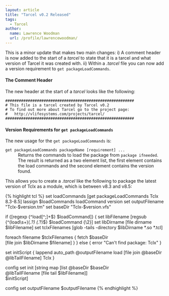 ```yaml
---
layout: article
title: "Tarcel v0.2 Released"
tags:
  - Tarcel
author:
  name: Lawrence Woodman
  url: /profile/lawrencewoodman/
---
```

This is a minor update that makes two main changes: i) A comment header is now added to the start of a _tarcel_ to state that it is a tarcel and what version of Tarcel it was created with.  ii) Within a _.tarcel_ file you can now add a version requirement to `get packageLoadCommands`.

#### The Comment Header ####
The new header at the start of a _tarcel_ looks like the following:

    #########################################################
    # This file is a tarcel created by Tarcel v0.2
    # To find out more about Tarcel go to the project page:
    #   http://vlifesystems.com/projects/tarcel/
    #########################################################

#### Version Requirements for `get packageLoadCommands` ####
The new usage for the `get packageLoadCommands` is:

<dl>
  <dt><code>get packageLoadCommands packageName [requirement] ...</code></dt>
  <dd>Returns the commands to load the package from <code>package ifneeded</code>. The result is returned as a two element list, the first element contains the load commands and the second element contains the version found.</dd>
</dl>

This allows you to create a _.tarcel_ like the following to package the latest version of Tclx as a module, which is between v8.3 and v8.5:

{% highlight tcl %}
set loadCommands [get packageLoadCommands Tclx 8.3-8.5]
lassign $loadCommands loadCommand version
set outputFilename "Tclx-$version.tm"
set baseDir "Tclx-$version.vfs"


if {[regexp {^load[^;]+$} $loadCommand]} {
  set libFilename [regsub {^(load\s+)(.*?) (.*?)$} $loadCommand {\2}]
  set libDirname [file dirname $libFilename]
  set tclxFilenames [glob -tails -directory $libDirname *.so *.tcl]

  foreach filename $tclxFilenames {
    fetch $baseDir \
          [file join $libDirname $filename]
  }
} else {
  error "Can't find package: Tclx"
}

set initScript {
  lappend auto_path @outputFilename
  load [file join @baseDir @libTailFilename] Tclx
}

config set init [string map [list @baseDir $baseDir \
                                  @libTailFilename [file tail $libFilename]] \
                            $initScript]

config set outputFilename $outputFilename
{% endhighlight %}
